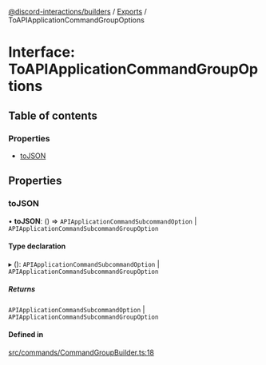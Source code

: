 [@discord-interactions/builders](../README.md) / [Exports](../modules.md) / ToAPIApplicationCommandGroupOptions

# Interface: ToAPIApplicationCommandGroupOptions

## Table of contents

### Properties

- [toJSON](ToAPIApplicationCommandGroupOptions.md#tojson)

## Properties

### toJSON

• **toJSON**: () => `APIApplicationCommandSubcommandOption` \| `APIApplicationCommandSubcommandGroupOption`

#### Type declaration

▸ (): `APIApplicationCommandSubcommandOption` \| `APIApplicationCommandSubcommandGroupOption`

##### Returns

`APIApplicationCommandSubcommandOption` \| `APIApplicationCommandSubcommandGroupOption`

#### Defined in

[src/commands/CommandGroupBuilder.ts:18](https://github.com/ssMMiles/discord-interactions/blob/aef28b7/packages/builders/src/commands/CommandGroupBuilder.ts#L18)
